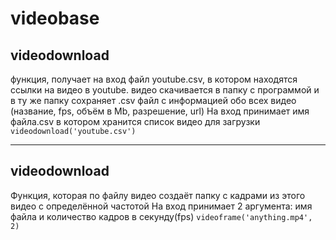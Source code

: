 # videobase

## videodownload 
функция, получает на вход файл youtube.csv, в котором находятся ссылки на видео в youtube. видео скачивается в папку с программой
 и в ту же папку сохраняет .csv файл с информацией обо всех видео (название, fps, объём в Mb, разрешение, url)
 На вход принимает имя файла.csv в котором хранится список видео для загрузки
```videodownload('youtube.csv')```
 
 ***
 
## videodownload 
Функция, которая по файлу видео создаёт папку с кадрами из этого видео с определённой частотой
На вход принимает 2 аргумента: имя файла и количество кадров в секунду(fps)
```videoframe('anything.mp4', 2)```

